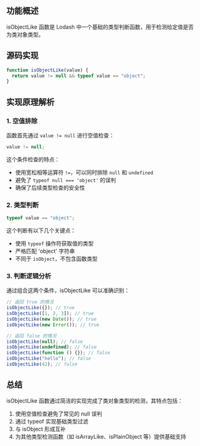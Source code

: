 ## 功能概述

isObjectLike 函数是 Lodash 中一个基础的类型判断函数，用于检测给定值是否为类对象类型。

## 源码实现

```js
function isObjectLike(value) {
  return value != null && typeof value == "object";
}
```

## 实现原理解析

### 1. 空值排除

函数首先通过 `value != null` 进行空值检查：

```js
value != null;
```

这个条件检查的特点：

- 使用宽松相等运算符 `!=`，可以同时排除 `null` 和 `undefined`
- 避免了 `typeof null === 'object'` 的误判
- 确保了后续类型检查的安全性

### 2. 类型判断

```js
typeof value == "object";
```

这个判断有以下几个关键点：

- 使用 `typeof` 操作符获取值的类型
- 严格匹配 'object' 字符串
- 不同于 `isObject`，不包含函数类型

### 3. 判断逻辑分析

通过组合这两个条件，isObjectLike 可以准确识别：

```js
// 返回 true 的情况
isObjectLike({}); // true
isObjectLike([1, 2, 3]); // true
isObjectLike(new Date()); // true
isObjectLike(new Error()); // true

// 返回 false 的情况
isObjectLike(null); // false
isObjectLike(undefined); // false
isObjectLike(function () {}); // false
isObjectLike("hello"); // false
isObjectLike(42); // false
```

## 总结

isObjectLike 函数通过简洁的实现完成了类对象类型的检测，其特点包括：

1. 使用空值检查避免了常见的 null 误判
2. 通过 typeof 实现基础类型过滤
3. 与 isObject 形成互补
4. 为其他类型检测函数（如 isArrayLike、isPlainObject 等）提供基础支持
